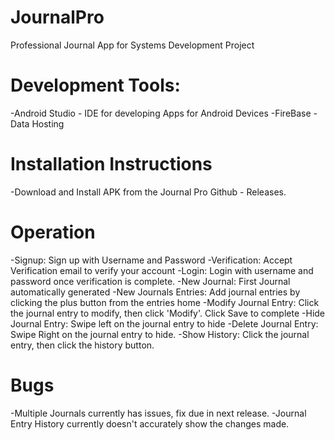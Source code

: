 # JournalPro
Professional Journal App for Systems Development Project

# Development Tools:
  -Android Studio - IDE for developing Apps for Android Devices
  -FireBase - Data Hosting 

# Installation Instructions
  -Download and Install APK from the Journal Pro Github - Releases. 
  
# Operation
  -Signup: Sign up with Username and Password
  -Verification: Accept Verification email to verify your account
  -Login: Login with username and password once verification is complete. 
  -New Journal: First Journal automatically generated
  -New Journals Entries: Add journal entries by clicking the plus button from the entries home 
  -Modify Journal Entry: Click the journal entry to modify, then click 'Modify'. Click Save to complete 
  -Hide Journal Entry: Swipe left on the journal entry to hide
  -Delete Journal Entry: Swipe Right on the journal entry to hide.
  -Show History: Click the journal entry, then click the history button. 
  
# Bugs
  -Multiple Journals currently has issues, fix due in next release. 
  -Journal Entry History currently doesn't accurately show the changes made. 
